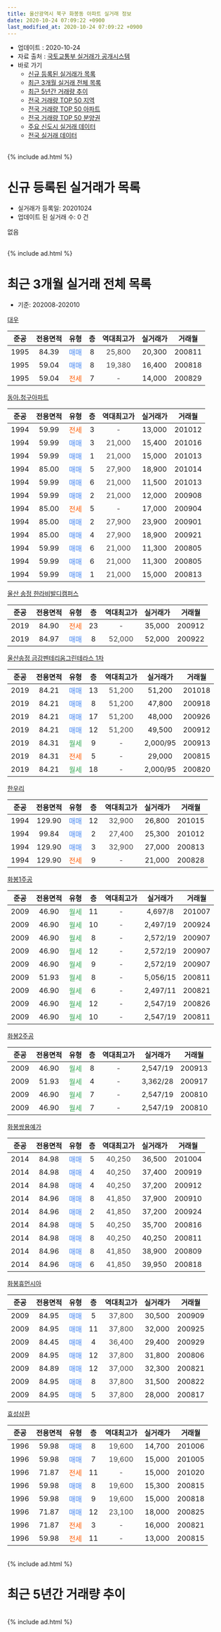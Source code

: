 ```yaml
---
title: 울산광역시 북구 화봉동 아파트 실거래 정보
date: 2020-10-24 07:09:22 +0900
last_modified_at: 2020-10-24 07:09:22 +0900
---
```


* 업데이트 : 2020-10-24
* 자료 출처 : [국토교통부 실거래가 공개시스템](http://rt.molit.go.kr)
* 바로 가기
    * [신규 등록된 실거래가 목록](#신규-등록된-실거래가-목록)
    * [최근 3개월 실거래 전체 목록](#최근-3개월-실거래-전체-목록)
    * [최근 5년간 거래량 추이](#최근-5년간-거래량-추이)
    * [전국 거래량 TOP 50 지역](https://inasie.github.io/apt-trade-info/최근-3개월-전국에서-가장-거래가-많이-발생한-지역)
    * [전국 거래량 TOP 50 아파트](https://inasie.github.io/apt-trade-info/최근-3개월-전국에서-가장-거래가-많이-발생한-아파트)
    * [전국 거래량 TOP 50 분양권](https://inasie.github.io/apt-trade-info/최근-3개월-전국에서-가장-거래가-많이-발생한-분양권)
    * [주요 신도시 실거래 데이터](https://inasie.github.io/apt-trade-info/주요-신도시)
    * [전국 실거래 데이터](https://inasie.github.io/apt-trade-info/전국)
<br>
{% include ad.html %}
<br>

# 신규 등록된 실거래가 목록
* 실거래가 등록일: 20201024
* 업데이트 된 실거래 수: 0 건

없음

<br>
{% include ad.html %}
<br>

# 최근 3개월 실거래 전체 목록
* 기준: 202008-202010


[대우](https://search.naver.com/search.naver?query=%EC%9A%B8%EC%82%B0%EA%B4%91%EC%97%AD%EC%8B%9C+%EB%B6%81%EA%B5%AC+%ED%99%94%EB%B4%89%EB%8F%99+%EB%8C%80%EC%9A%B0)

|준공|전용면적|유형|층|역대최고가|실거래가|거래월|
|:---:|:---:|:---:|:---:|:---:|:---:|:---:|
|1995|84.39|<span style="color:#4285f3">매매</span>|8|<span style="color:#444444">25,800</span>|20,300|200811|
|1995|59.04|<span style="color:#4285f3">매매</span>|8|<span style="color:#444444">19,380</span>|16,400|200818|
|1995|59.04|<span style="color:#ff5a00">전세</span>|7|<span style="color:#444444">-</span>|14,000|200829|

[동아.청구아파트](https://search.naver.com/search.naver?query=%EC%9A%B8%EC%82%B0%EA%B4%91%EC%97%AD%EC%8B%9C+%EB%B6%81%EA%B5%AC+%ED%99%94%EB%B4%89%EB%8F%99+%EB%8F%99%EC%95%84.%EC%B2%AD%EA%B5%AC%EC%95%84%ED%8C%8C%ED%8A%B8)

|준공|전용면적|유형|층|역대최고가|실거래가|거래월|
|:---:|:---:|:---:|:---:|:---:|:---:|:---:|
|1994|59.99|<span style="color:#ff5a00">전세</span>|3|<span style="color:#444444">-</span>|13,000|201012|
|1994|59.99|<span style="color:#4285f3">매매</span>|3|<span style="color:#444444">21,000</span>|15,400|201016|
|1994|59.99|<span style="color:#4285f3">매매</span>|1|<span style="color:#444444">21,000</span>|15,000|201013|
|1994|85.00|<span style="color:#4285f3">매매</span>|5|<span style="color:#444444">27,900</span>|18,900|201014|
|1994|59.99|<span style="color:#4285f3">매매</span>|6|<span style="color:#444444">21,000</span>|11,500|201013|
|1994|59.99|<span style="color:#4285f3">매매</span>|2|<span style="color:#444444">21,000</span>|12,000|200908|
|1994|85.00|<span style="color:#ff5a00">전세</span>|5|<span style="color:#444444">-</span>|17,000|200904|
|1994|85.00|<span style="color:#4285f3">매매</span>|2|<span style="color:#444444">27,900</span>|23,900|200901|
|1994|85.00|<span style="color:#4285f3">매매</span>|4|<span style="color:#444444">27,900</span>|18,900|200921|
|1994|59.99|<span style="color:#4285f3">매매</span>|6|<span style="color:#444444">21,000</span>|11,300|200805|
|1994|59.99|<span style="color:#4285f3">매매</span>|6|<span style="color:#444444">21,000</span>|11,300|200805|
|1994|59.99|<span style="color:#4285f3">매매</span>|1|<span style="color:#444444">21,000</span>|15,000|200813|

[울산 송정 한라비발디캠퍼스](https://search.naver.com/search.naver?query=%EC%9A%B8%EC%82%B0%EA%B4%91%EC%97%AD%EC%8B%9C+%EB%B6%81%EA%B5%AC+%ED%99%94%EB%B4%89%EB%8F%99+%EC%9A%B8%EC%82%B0+%EC%86%A1%EC%A0%95+%ED%95%9C%EB%9D%BC%EB%B9%84%EB%B0%9C%EB%94%94%EC%BA%A0%ED%8D%BC%EC%8A%A4)

|준공|전용면적|유형|층|역대최고가|실거래가|거래월|
|:---:|:---:|:---:|:---:|:---:|:---:|:---:|
|2019|84.90|<span style="color:#ff5a00">전세</span>|23|<span style="color:#444444">-</span>|35,000|200912|
|2019|84.97|<span style="color:#4285f3">매매</span>|8|<span style="color:#444444">52,000</span>|52,000|200922|

[울산송정 금강펜테리움그린테라스 1차](https://search.naver.com/search.naver?query=%EC%9A%B8%EC%82%B0%EA%B4%91%EC%97%AD%EC%8B%9C+%EB%B6%81%EA%B5%AC+%ED%99%94%EB%B4%89%EB%8F%99+%EC%9A%B8%EC%82%B0%EC%86%A1%EC%A0%95+%EA%B8%88%EA%B0%95%ED%8E%9C%ED%85%8C%EB%A6%AC%EC%9B%80%EA%B7%B8%EB%A6%B0%ED%85%8C%EB%9D%BC%EC%8A%A4+1%EC%B0%A8)

|준공|전용면적|유형|층|역대최고가|실거래가|거래월|
|:---:|:---:|:---:|:---:|:---:|:---:|:---:|
|2019|84.21|<span style="color:#4285f3">매매</span>|13|<span style="color:#444444">51,200</span>|51,200|201018|
|2019|84.21|<span style="color:#4285f3">매매</span>|8|<span style="color:#444444">51,200</span>|47,800|200918|
|2019|84.21|<span style="color:#4285f3">매매</span>|17|<span style="color:#444444">51,200</span>|48,000|200926|
|2019|84.21|<span style="color:#4285f3">매매</span>|12|<span style="color:#444444">51,200</span>|49,500|200912|
|2019|84.31|<span style="color:#34a853">월세</span>|9|<span style="color:#444444">-</span>|2,000/95|200913|
|2019|84.31|<span style="color:#ff5a00">전세</span>|5|<span style="color:#444444">-</span>|29,000|200815|
|2019|84.21|<span style="color:#34a853">월세</span>|18|<span style="color:#444444">-</span>|2,000/95|200820|

[한우리](https://search.naver.com/search.naver?query=%EC%9A%B8%EC%82%B0%EA%B4%91%EC%97%AD%EC%8B%9C+%EB%B6%81%EA%B5%AC+%ED%99%94%EB%B4%89%EB%8F%99+%ED%95%9C%EC%9A%B0%EB%A6%AC)

|준공|전용면적|유형|층|역대최고가|실거래가|거래월|
|:---:|:---:|:---:|:---:|:---:|:---:|:---:|
|1994|129.90|<span style="color:#4285f3">매매</span>|12|<span style="color:#444444">32,900</span>|26,800|201015|
|1994|99.84|<span style="color:#4285f3">매매</span>|2|<span style="color:#444444">27,400</span>|25,300|201012|
|1994|129.90|<span style="color:#4285f3">매매</span>|3|<span style="color:#444444">32,900</span>|27,000|200813|
|1994|129.90|<span style="color:#ff5a00">전세</span>|9|<span style="color:#444444">-</span>|21,000|200828|

[화봉1주공](https://search.naver.com/search.naver?query=%EC%9A%B8%EC%82%B0%EA%B4%91%EC%97%AD%EC%8B%9C+%EB%B6%81%EA%B5%AC+%ED%99%94%EB%B4%89%EB%8F%99+%ED%99%94%EB%B4%891%EC%A3%BC%EA%B3%B5)

|준공|전용면적|유형|층|역대최고가|실거래가|거래월|
|:---:|:---:|:---:|:---:|:---:|:---:|:---:|
|2009|46.90|<span style="color:#34a853">월세</span>|11|<span style="color:#444444">-</span>|4,697/8|201007|
|2009|46.90|<span style="color:#34a853">월세</span>|10|<span style="color:#444444">-</span>|2,497/19|200924|
|2009|46.90|<span style="color:#34a853">월세</span>|8|<span style="color:#444444">-</span>|2,572/19|200907|
|2009|46.90|<span style="color:#34a853">월세</span>|12|<span style="color:#444444">-</span>|2,572/19|200907|
|2009|46.90|<span style="color:#34a853">월세</span>|9|<span style="color:#444444">-</span>|2,572/19|200907|
|2009|51.93|<span style="color:#34a853">월세</span>|8|<span style="color:#444444">-</span>|5,056/15|200811|
|2009|46.90|<span style="color:#34a853">월세</span>|6|<span style="color:#444444">-</span>|2,497/11|200821|
|2009|46.90|<span style="color:#34a853">월세</span>|12|<span style="color:#444444">-</span>|2,547/19|200826|
|2009|46.90|<span style="color:#34a853">월세</span>|10|<span style="color:#444444">-</span>|2,547/19|200811|

[화봉2주공](https://search.naver.com/search.naver?query=%EC%9A%B8%EC%82%B0%EA%B4%91%EC%97%AD%EC%8B%9C+%EB%B6%81%EA%B5%AC+%ED%99%94%EB%B4%89%EB%8F%99+%ED%99%94%EB%B4%892%EC%A3%BC%EA%B3%B5)

|준공|전용면적|유형|층|역대최고가|실거래가|거래월|
|:---:|:---:|:---:|:---:|:---:|:---:|:---:|
|2009|46.90|<span style="color:#34a853">월세</span>|8|<span style="color:#444444">-</span>|2,547/19|200913|
|2009|51.93|<span style="color:#34a853">월세</span>|4|<span style="color:#444444">-</span>|3,362/28|200917|
|2009|46.90|<span style="color:#34a853">월세</span>|7|<span style="color:#444444">-</span>|2,547/19|200810|
|2009|46.90|<span style="color:#34a853">월세</span>|7|<span style="color:#444444">-</span>|2,547/19|200810|


<script async src="//pagead2.googlesyndication.com/pagead/js/adsbygoogle.js"></script>
<!-- 기본 -->
<ins class="adsbygoogle"
     style="display:block"
     data-ad-client="ca-pub-2446590836940007"
     data-ad-slot="1659523306"
     data-ad-format="auto"
     data-full-width-responsive="true"></ins>
<script>
(adsbygoogle = window.adsbygoogle || []).push({});
</script>


[화봉쌍용예가](https://search.naver.com/search.naver?query=%EC%9A%B8%EC%82%B0%EA%B4%91%EC%97%AD%EC%8B%9C+%EB%B6%81%EA%B5%AC+%ED%99%94%EB%B4%89%EB%8F%99+%ED%99%94%EB%B4%89%EC%8C%8D%EC%9A%A9%EC%98%88%EA%B0%80)

|준공|전용면적|유형|층|역대최고가|실거래가|거래월|
|:---:|:---:|:---:|:---:|:---:|:---:|:---:|
|2014|84.98|<span style="color:#4285f3">매매</span>|5|<span style="color:#444444">40,250</span>|36,500|201004|
|2014|84.98|<span style="color:#4285f3">매매</span>|4|<span style="color:#444444">40,250</span>|37,400|200919|
|2014|84.98|<span style="color:#4285f3">매매</span>|4|<span style="color:#444444">40,250</span>|37,200|200912|
|2014|84.96|<span style="color:#4285f3">매매</span>|8|<span style="color:#444444">41,850</span>|37,900|200910|
|2014|84.96|<span style="color:#4285f3">매매</span>|2|<span style="color:#444444">41,850</span>|37,200|200924|
|2014|84.98|<span style="color:#4285f3">매매</span>|5|<span style="color:#444444">40,250</span>|35,700|200816|
|2014|84.98|<span style="color:#4285f3">매매</span>|8|<span style="color:#444444">40,250</span>|40,250|200811|
|2014|84.96|<span style="color:#4285f3">매매</span>|8|<span style="color:#444444">41,850</span>|38,900|200809|
|2014|84.96|<span style="color:#4285f3">매매</span>|6|<span style="color:#444444">41,850</span>|39,950|200818|

[화봉휴먼시아](https://search.naver.com/search.naver?query=%EC%9A%B8%EC%82%B0%EA%B4%91%EC%97%AD%EC%8B%9C+%EB%B6%81%EA%B5%AC+%ED%99%94%EB%B4%89%EB%8F%99+%ED%99%94%EB%B4%89%ED%9C%B4%EB%A8%BC%EC%8B%9C%EC%95%84)

|준공|전용면적|유형|층|역대최고가|실거래가|거래월|
|:---:|:---:|:---:|:---:|:---:|:---:|:---:|
|2009|84.95|<span style="color:#4285f3">매매</span>|5|<span style="color:#444444">37,800</span>|30,500|200909|
|2009|84.95|<span style="color:#4285f3">매매</span>|11|<span style="color:#444444">37,800</span>|32,000|200925|
|2009|84.45|<span style="color:#4285f3">매매</span>|4|<span style="color:#444444">36,400</span>|29,400|200929|
|2009|84.95|<span style="color:#4285f3">매매</span>|12|<span style="color:#444444">37,800</span>|31,800|200806|
|2009|84.89|<span style="color:#4285f3">매매</span>|12|<span style="color:#444444">37,000</span>|32,300|200821|
|2009|84.95|<span style="color:#4285f3">매매</span>|8|<span style="color:#444444">37,800</span>|31,500|200822|
|2009|84.95|<span style="color:#4285f3">매매</span>|5|<span style="color:#444444">37,800</span>|28,000|200817|

[효성삼환](https://search.naver.com/search.naver?query=%EC%9A%B8%EC%82%B0%EA%B4%91%EC%97%AD%EC%8B%9C+%EB%B6%81%EA%B5%AC+%ED%99%94%EB%B4%89%EB%8F%99+%ED%9A%A8%EC%84%B1%EC%82%BC%ED%99%98)

|준공|전용면적|유형|층|역대최고가|실거래가|거래월|
|:---:|:---:|:---:|:---:|:---:|:---:|:---:|
|1996|59.98|<span style="color:#4285f3">매매</span>|8|<span style="color:#444444">19,600</span>|14,700|201006|
|1996|59.98|<span style="color:#4285f3">매매</span>|7|<span style="color:#444444">19,600</span>|15,000|201005|
|1996|71.87|<span style="color:#ff5a00">전세</span>|11|<span style="color:#444444">-</span>|15,000|201020|
|1996|59.98|<span style="color:#4285f3">매매</span>|8|<span style="color:#444444">19,600</span>|15,300|200815|
|1996|59.98|<span style="color:#4285f3">매매</span>|9|<span style="color:#444444">19,600</span>|15,000|200818|
|1996|71.87|<span style="color:#4285f3">매매</span>|12|<span style="color:#444444">23,100</span>|18,000|200825|
|1996|71.87|<span style="color:#ff5a00">전세</span>|3|<span style="color:#444444">-</span>|16,000|200821|
|1996|59.98|<span style="color:#ff5a00">전세</span>|11|<span style="color:#444444">-</span>|13,000|200815|


<br>
{% include ad.html %}
<br>

# 최근 5년간 거래량 추이


<div style="width:100%;">
    <canvas id="deal_progress" height="200"></canvas>
</div>

<script>
new Chart(document.getElementById("deal_progress"), {
    type: 'line',
    data: {
        labels: ['201510','201511','201512','201601','201602','201603','201604','201605','201606','201607','201608','201609','201610','201611','201612','201701','201702','201703','201704','201705','201706','201707','201708','201709','201710','201711','201712','201801','201802','201803','201804','201805','201806','201807','201808','201809','201810','201811','201812','201901','201902','201903','201904','201905','201906','201907','201908','201909','201910','201911','201912','202001','202002','202003','202004','202005','202006','202007','202008','202009','202010'],
        datasets: [{
            label: '매매',
            pointRadius: 1,
            data: [28, 15, 13, 18, 13, 18, 21, 8, 16, 11, 10, 14, 7, 13, 12, 12, 14, 14, 12, 14, 12, 9, 8, 10, 9, 14, 7, 11, 4, 15, 6, 5, 8, 7, 7, 11, 13, 7, 15, 17, 33, 33, 22, 29, 25, 22, 17, 29, 37, 34, 38, 21, 24, 15, 20, 13, 30, 41, 17, 14, 10],
            borderColor: "rgba(255, 201, 14, 1)",
            backgroundColor: "rgba(255, 201, 14, 0.5)",
            fill: false,
            lineTension: 0
        },{
            label: '전월세',
            pointRadius: 1,
            data: [10, 14, 14, 11, 6, 18, 12, 18, 13, 13, 12, 5, 8, 10, 11, 3, 13, 12, 34, 62, 17, 9, 19, 14, 17, 13, 14, 15, 7, 16, 7, 14, 6, 11, 17, 7, 11, 16, 16, 15, 30, 25, 20, 90, 18, 19, 15, 15, 23, 27, 39, 29, 33, 28, 16, 11, 20, 14, 12, 9, 3],
            borderColor: "rgba(0, 141, 185, 1)",
            backgroundColor: "rgba(0, 141, 185, 0.5)",
            fill: false,
            lineTension: 0
        }
        ]
    },
    options: {
        responsive: true,
        title: {
            display: false
        },
        tooltips: {
            mode: 'index',
            intersect: false
        },
        hover: {
            mode: 'nearest',
            intersect: true
        },
        scales: {
            xAxes: [{
                display: true,
                scaleLabel: {
                    display: true,
                    labelString: '년/월'
                }
            }],
            yAxes: [{
                display: true,
                ticks: {
                    suggestedMin: 0,
                },
                scaleLabel: {
                    display: true,
                    labelString: '실거래 수'
                }
            }]
        }
    }
});

</script>


<br>
{% include ad.html %}
<br>

